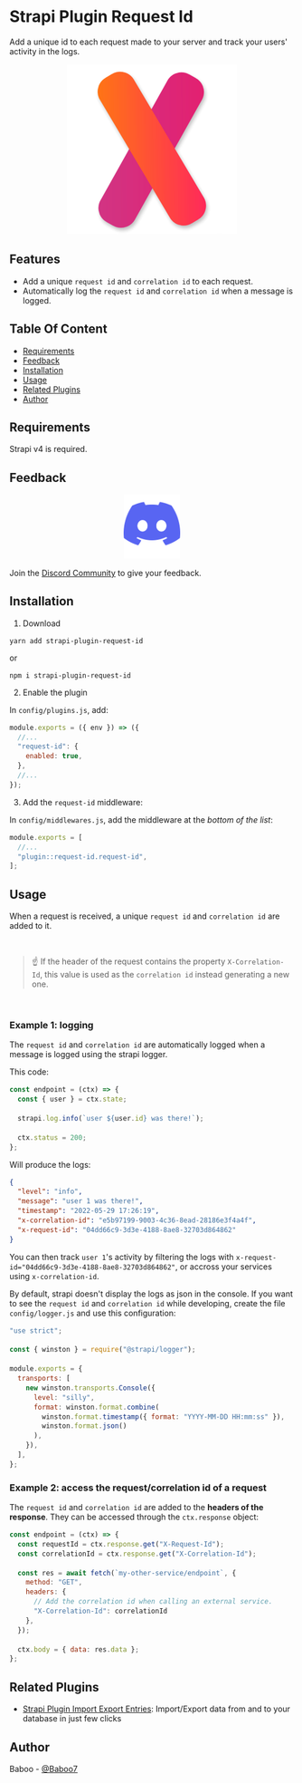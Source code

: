 # Strapi Plugin Request Id

Add a unique id to each request made to your server and track your users' activity in the logs.

<p align="center">
  <img src="./doc/logo.png" alt="UI" width="300"/>
</p>

## Features

- Add a unique `request id` and `correlation id` to each request.
- Automatically log the `request id` and `correlation id` when a message is logged.

## Table Of Content

- [Requirements](#requirements)
- [Feedback](#feedback)
- [Installation](#installation)
- [Usage](#usage)
- [Related Plugins](#related-plugins)
- [Author](#author)

## Requirements

Strapi v4 is required.

## Feedback

<p align="center">
  <img src="./doc/discord-logo.png" alt="UI" width="100"/>
</p>

Join the [Discord Community](https://discord.gg/MZE9dcMe) to give your feedback.

## Installation

1. Download

```
yarn add strapi-plugin-request-id
```

or

```
npm i strapi-plugin-request-id
```

2. Enable the plugin

In `config/plugins.js`, add:

```js
module.exports = ({ env }) => ({
  //...
  "request-id": {
    enabled: true,
  },
  //...
});
```

3. Add the `request-id` middleware:

In `config/middlewares.js`, add the middleware at the _bottom of the list_:

```js
module.exports = [
  //...
  "plugin::request-id.request-id",
];
```

## Usage

When a request is received, a unique `request id` and `correlation id` are added to it.

<br/>

> ☝️ If the header of the request contains the property `X-Correlation-Id`, this value is used as the `correlation id` instead generating a new one.

<br/>

### Example 1: logging

The `request id` and `correlation id` are automatically logged when a message is logged using the strapi logger.

This code:

```js
const endpoint = (ctx) => {
  const { user } = ctx.state;

  strapi.log.info(`user ${user.id} was there!`);

  ctx.status = 200;
};
```

Will produce the logs:

```json
{
  "level": "info",
  "message": "user 1 was there!",
  "timestamp": "2022-05-29 17:26:19",
  "x-correlation-id": "e5b97199-9003-4c36-8ead-28186e3f4a4f",
  "x-request-id": "04dd66c9-3d3e-4188-8ae8-32703d864862"
}
```

You can then track `user 1`'s activity by filtering the logs with `x-request-id="04dd66c9-3d3e-4188-8ae8-32703d864862"`, or accross your services using `x-correlation-id`.

By default, strapi doesn't display the logs as json in the console. If you want to see the `request id` and `correlation id` while developing, create the file `config/logger.js` and use this configuration:

```js
"use strict";

const { winston } = require("@strapi/logger");

module.exports = {
  transports: [
    new winston.transports.Console({
      level: "silly",
      format: winston.format.combine(
        winston.format.timestamp({ format: "YYYY-MM-DD HH:mm:ss" }),
        winston.format.json()
      ),
    }),
  ],
};
```

### Example 2: access the request/correlation id of a request

The `request id` and `correlation id` are added to the **headers of the response**. They can be accessed through the `ctx.response` object:

```js
const endpoint = (ctx) => {
  const requestId = ctx.response.get("X-Request-Id");
  const correlationId = ctx.response.get("X-Correlation-Id");

  const res = await fetch(`my-other-service/endpoint`, {
    method: "GET",
    headers: {
      // Add the correlation id when calling an external service.
      "X-Correlation-Id": correlationId
    },
  });

  ctx.body = { data: res.data };
};
```

## Related Plugins

- [Strapi Plugin Import Export Entries](https://github.com/Baboo7/strapi-plugin-import-export-entries): Import/Export data from and to your database in just few clicks

## Author

Baboo - [@Baboo7](https://github.com/Baboo7)
